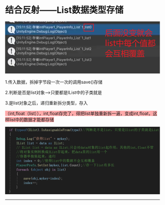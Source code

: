 # 结合反射——List数据类型存储

![b8bfca6ae5099db43a6693353678b7b0.png](image/b8bfca6ae5099db43a6693353678b7b0.png)

1.传入数据，拆掉字节段一次一次的调用save()存储

2.判断是否是list对象——>只要都是IList中的子类就是

3.是list对象之后，递归重新拆分类型，存入

<span style="background-color: #ffaaaa"><span style="background-color: #ffaaaa">（int,float（list）），int,float存完了，得把list单独重新拆一遍，变成int,float，这样list中的数据才能都存储</span></span>

![3b4fa1552c16466fe938f62409fcb933.png](image/3b4fa1552c16466fe938f62409fcb933.png)

---
